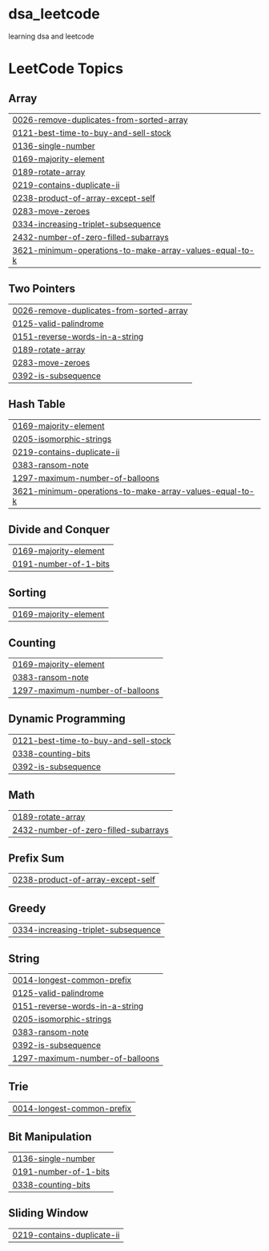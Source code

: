# dsa_leetcode
learning dsa and leetcode

<!---LeetCode Topics Start-->
# LeetCode Topics
## Array
|  |
| ------- |
| [0026-remove-duplicates-from-sorted-array](https://github.com/samradhi1684/dsa_leetcode/tree/master/0026-remove-duplicates-from-sorted-array) |
| [0121-best-time-to-buy-and-sell-stock](https://github.com/samradhi1684/dsa_leetcode/tree/master/0121-best-time-to-buy-and-sell-stock) |
| [0136-single-number](https://github.com/samradhi1684/dsa_leetcode/tree/master/0136-single-number) |
| [0169-majority-element](https://github.com/samradhi1684/dsa_leetcode/tree/master/0169-majority-element) |
| [0189-rotate-array](https://github.com/samradhi1684/dsa_leetcode/tree/master/0189-rotate-array) |
| [0219-contains-duplicate-ii](https://github.com/samradhi1684/dsa_leetcode/tree/master/0219-contains-duplicate-ii) |
| [0238-product-of-array-except-self](https://github.com/samradhi1684/dsa_leetcode/tree/master/0238-product-of-array-except-self) |
| [0283-move-zeroes](https://github.com/samradhi1684/dsa_leetcode/tree/master/0283-move-zeroes) |
| [0334-increasing-triplet-subsequence](https://github.com/samradhi1684/dsa_leetcode/tree/master/0334-increasing-triplet-subsequence) |
| [2432-number-of-zero-filled-subarrays](https://github.com/samradhi1684/dsa_leetcode/tree/master/2432-number-of-zero-filled-subarrays) |
| [3621-minimum-operations-to-make-array-values-equal-to-k](https://github.com/samradhi1684/dsa_leetcode/tree/master/3621-minimum-operations-to-make-array-values-equal-to-k) |
## Two Pointers
|  |
| ------- |
| [0026-remove-duplicates-from-sorted-array](https://github.com/samradhi1684/dsa_leetcode/tree/master/0026-remove-duplicates-from-sorted-array) |
| [0125-valid-palindrome](https://github.com/samradhi1684/dsa_leetcode/tree/master/0125-valid-palindrome) |
| [0151-reverse-words-in-a-string](https://github.com/samradhi1684/dsa_leetcode/tree/master/0151-reverse-words-in-a-string) |
| [0189-rotate-array](https://github.com/samradhi1684/dsa_leetcode/tree/master/0189-rotate-array) |
| [0283-move-zeroes](https://github.com/samradhi1684/dsa_leetcode/tree/master/0283-move-zeroes) |
| [0392-is-subsequence](https://github.com/samradhi1684/dsa_leetcode/tree/master/0392-is-subsequence) |
## Hash Table
|  |
| ------- |
| [0169-majority-element](https://github.com/samradhi1684/dsa_leetcode/tree/master/0169-majority-element) |
| [0205-isomorphic-strings](https://github.com/samradhi1684/dsa_leetcode/tree/master/0205-isomorphic-strings) |
| [0219-contains-duplicate-ii](https://github.com/samradhi1684/dsa_leetcode/tree/master/0219-contains-duplicate-ii) |
| [0383-ransom-note](https://github.com/samradhi1684/dsa_leetcode/tree/master/0383-ransom-note) |
| [1297-maximum-number-of-balloons](https://github.com/samradhi1684/dsa_leetcode/tree/master/1297-maximum-number-of-balloons) |
| [3621-minimum-operations-to-make-array-values-equal-to-k](https://github.com/samradhi1684/dsa_leetcode/tree/master/3621-minimum-operations-to-make-array-values-equal-to-k) |
## Divide and Conquer
|  |
| ------- |
| [0169-majority-element](https://github.com/samradhi1684/dsa_leetcode/tree/master/0169-majority-element) |
| [0191-number-of-1-bits](https://github.com/samradhi1684/dsa_leetcode/tree/master/0191-number-of-1-bits) |
## Sorting
|  |
| ------- |
| [0169-majority-element](https://github.com/samradhi1684/dsa_leetcode/tree/master/0169-majority-element) |
## Counting
|  |
| ------- |
| [0169-majority-element](https://github.com/samradhi1684/dsa_leetcode/tree/master/0169-majority-element) |
| [0383-ransom-note](https://github.com/samradhi1684/dsa_leetcode/tree/master/0383-ransom-note) |
| [1297-maximum-number-of-balloons](https://github.com/samradhi1684/dsa_leetcode/tree/master/1297-maximum-number-of-balloons) |
## Dynamic Programming
|  |
| ------- |
| [0121-best-time-to-buy-and-sell-stock](https://github.com/samradhi1684/dsa_leetcode/tree/master/0121-best-time-to-buy-and-sell-stock) |
| [0338-counting-bits](https://github.com/samradhi1684/dsa_leetcode/tree/master/0338-counting-bits) |
| [0392-is-subsequence](https://github.com/samradhi1684/dsa_leetcode/tree/master/0392-is-subsequence) |
## Math
|  |
| ------- |
| [0189-rotate-array](https://github.com/samradhi1684/dsa_leetcode/tree/master/0189-rotate-array) |
| [2432-number-of-zero-filled-subarrays](https://github.com/samradhi1684/dsa_leetcode/tree/master/2432-number-of-zero-filled-subarrays) |
## Prefix Sum
|  |
| ------- |
| [0238-product-of-array-except-self](https://github.com/samradhi1684/dsa_leetcode/tree/master/0238-product-of-array-except-self) |
## Greedy
|  |
| ------- |
| [0334-increasing-triplet-subsequence](https://github.com/samradhi1684/dsa_leetcode/tree/master/0334-increasing-triplet-subsequence) |
## String
|  |
| ------- |
| [0014-longest-common-prefix](https://github.com/samradhi1684/dsa_leetcode/tree/master/0014-longest-common-prefix) |
| [0125-valid-palindrome](https://github.com/samradhi1684/dsa_leetcode/tree/master/0125-valid-palindrome) |
| [0151-reverse-words-in-a-string](https://github.com/samradhi1684/dsa_leetcode/tree/master/0151-reverse-words-in-a-string) |
| [0205-isomorphic-strings](https://github.com/samradhi1684/dsa_leetcode/tree/master/0205-isomorphic-strings) |
| [0383-ransom-note](https://github.com/samradhi1684/dsa_leetcode/tree/master/0383-ransom-note) |
| [0392-is-subsequence](https://github.com/samradhi1684/dsa_leetcode/tree/master/0392-is-subsequence) |
| [1297-maximum-number-of-balloons](https://github.com/samradhi1684/dsa_leetcode/tree/master/1297-maximum-number-of-balloons) |
## Trie
|  |
| ------- |
| [0014-longest-common-prefix](https://github.com/samradhi1684/dsa_leetcode/tree/master/0014-longest-common-prefix) |
## Bit Manipulation
|  |
| ------- |
| [0136-single-number](https://github.com/samradhi1684/dsa_leetcode/tree/master/0136-single-number) |
| [0191-number-of-1-bits](https://github.com/samradhi1684/dsa_leetcode/tree/master/0191-number-of-1-bits) |
| [0338-counting-bits](https://github.com/samradhi1684/dsa_leetcode/tree/master/0338-counting-bits) |
## Sliding Window
|  |
| ------- |
| [0219-contains-duplicate-ii](https://github.com/samradhi1684/dsa_leetcode/tree/master/0219-contains-duplicate-ii) |
<!---LeetCode Topics End-->